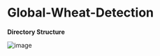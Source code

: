 # Global-Wheat-Detection

**Directory Structure**

![image](https://user-images.githubusercontent.com/43055935/173280016-975392ba-7e2e-41ac-94a9-5bfc539ba1cb.png)
